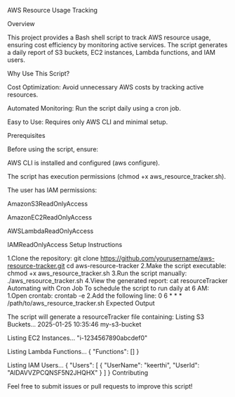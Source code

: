 AWS Resource Usage Tracking

Overview

This project provides a Bash shell script to track AWS resource usage, ensuring cost efficiency by monitoring active services. The script generates a daily report of S3 buckets, EC2 instances, Lambda functions, and IAM users.

Why Use This Script?

Cost Optimization: Avoid unnecessary AWS costs by tracking active resources.

Automated Monitoring: Run the script daily using a cron job.

Easy to Use: Requires only AWS CLI and minimal setup.

Prerequisites

Before using the script, ensure:

AWS CLI is installed and configured (aws configure).

The script has execution permissions (chmod +x aws_resource_tracker.sh).

The user has IAM permissions:

AmazonS3ReadOnlyAccess

AmazonEC2ReadOnlyAccess

AWSLambdaReadOnlyAccess

IAMReadOnlyAccess
Setup Instructions

1.Clone the repository:
git clone https://github.com/yourusername/aws-resource-tracker.git
cd aws-resource-tracker
2.Make the script executable:
chmod +x aws_resource_tracker.sh
3.Run the script manually:
./aws_resource_tracker.sh
4.View the generated report:
cat resourceTracker
Automating with Cron Job
To schedule the script to run daily at 6 AM:
1.Open crontab:
crontab -e
2.Add the following line:
0 6 * * * /path/to/aws_resource_tracker.sh
Expected Output

The script will generate a resourceTracker file containing:
Listing S3 Buckets...
2025-01-25 10:35:46 my-s3-bucket

Listing EC2 Instances...
"i-1234567890abcdef0"

Listing Lambda Functions...
{
    "Functions": []
}

Listing IAM Users...
{
    "Users": [
        {
            "UserName": "keerthi",
            "UserId": "AIDAVVZPCQNSF5N2JHQHX"
        }
    ]
}
Contributing

Feel free to submit issues or pull requests to improve this script!

